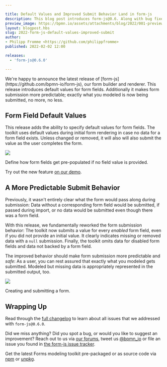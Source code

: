 ```yaml
---

title: Default Values and Improved Submit Behavior Land in form-js
description: This blog post introduces form-js@0.6. Along with bug fixes, the release introduces default values for form fields and an improved form submission behavior.
preview_image: https://bpmn.io/assets/attachments/blog/2022/001-preview.png
layout: blogpost.hbs
slug: 2022-form-js-default-values-improved-submit
author:
- Philipp Fromme <https://github.com/philippfromme>
published: 2022-02-02 12:00

releases:
  - 'form-js@0.6.0'

---
```


<p class="introduction">
  We're happy to announce the latest release of [form-js](https://github.com/bpmn-io/form-js), our form builder and renderer. This release introduces default values for form fields. Additionally it makes form submission more predictable; exactly what you modeled is now being submitted, no more, no less.
</p>

<!-- continue -->


## Form Field Default Values

This release adds the ability to specify default values for form fields. The toolkit uses default values during initial form rendering in case no data for a form field exists. Unless changed or removed, it will also will also submit the value as the user completes the form.

<div class="figure full-size">
  <a href="https://demo.bpmn.io/form">
    <img src="{{ assets }}/attachments/blog/2022/001-form-js-default-values.gif">
  </a>

  <p class="caption">
    Define how form fields get pre-populated if no field value is provided.
  </p>
</div>

Try out the new feature [on our demo](https://demo.bpmn.io/form).


## A More Predictable Submit Behavior

Previously, it wasn't entirely clear what the form would pass along during submission: Data without a corresponding form field would be submitted, if passed during import, or no data would be submitted even though there was a form field.

With this release, we fundamentally reworked the form submission behavior: The toolkit now submits a value for every _enabled_ form field, even if you did not provide an initial value. It clearly indicates missing or removed data with a `null` submission. Finally, the toolkit omits data for disabled form fields and data not backed by a form field.

The improved behavior should make form submission more predictable and _safe_: As a user, you can rest assured that exactly what you modeled gets submitted. Modeled but missing data is appropriately represented in the submitted output, too.

<div class="figure full-size">
  <img src="{{ assets }}/attachments/blog/2022/001-form-js-submit-data.gif">

  <p class="caption">
    Creating and submitting a form.
  </p>
</div>



## Wrapping Up

Read through the [full changelog](https://github.com/bpmn-io/form-js/blob/master/packages/form-js/CHANGELOG.md#060) to learn about all issues that we addressed with `form-js@0.6.0`.

Did we miss anything? Did you spot a bug, or would you like to suggest an improvement? Reach out to us via [our forums](https://forum.bpmn.io/), tweet us [@bpmn_io](https://twitter.com/bpmn_io) or file an issue you found in [the form-js issue tracker](https://github.com/bpmn-io/form-js/issues).

Get the latest Forms modeling toolkit pre-packaged or as source code via [npm](https://www.npmjs.com/package/@bpmn-io/form-js) or [unpkg](https://unpkg.com/@bpmn-io/form-js).